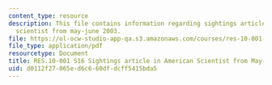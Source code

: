 ```yaml
---
content_type: resource
description: This file contains information regarding sightings article in american
  scientist from may-june 2003.
file: https://ol-ocw-studio-app-qa.s3.amazonaws.com/courses/res-10-001-making-science-and-engineering-pictures-a-practical-guide-to-presenting-your-work-spring-2016/d0112f27065ed6c660dfdcff5415bda5_MITRES_10_001S16_MayJune03.pdf
file_type: application/pdf
resourcetype: Document
title: RES.10-001 S16 Sightings article in American Scientist from May-June 2003
uid: d0112f27-065e-d6c6-60df-dcff5415bda5
---
```

